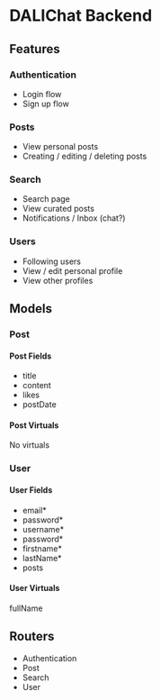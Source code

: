 # DALIChat Backend

## Features

### Authentication

- Login flow
- Sign up flow

### Posts

- View personal posts
- Creating / editing / deleting posts

### Search

- Search page
- View curated posts
- Notifications / Inbox (chat?)

### Users

- Following users
- View / edit personal profile
- View other profiles

## Models

### Post

#### Post Fields

- title
- content
- likes
- postDate

#### Post Virtuals

No virtuals

### User

#### User Fields

- email*
- password*
- username*
- password*
- firstname*
- lastName*
- posts

#### User Virtuals

fullName

## Routers

- Authentication
- Post
- Search
- User

